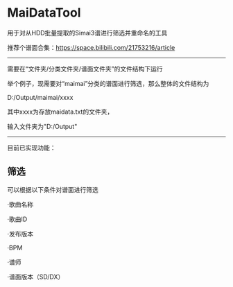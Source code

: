 # MaiDataTool

用于对从HDD批量提取的Simai3谱进行筛选并重命名的工具

推荐个谱面合集：https://space.bilibili.com/21753216/article

-----------------------------------------------------------------

需要在“文件夹/分类文件夹/谱面文件夹”的文件结构下运行

举个例子，现需要对“maimai”分类的谱面进行筛选，那么整体的文件结构为

D:/Output/maimai/xxxx

其中xxxx为存放maidata.txt的文件夹，

输入文件夹为"D:/Output"

-----------------------------------------------------------------
目前已实现功能：

## 筛选

可以根据以下条件对谱面进行筛选

·歌曲名称

·歌曲ID

·发布版本

·BPM

·谱师

·谱面版本（SD/DX）
